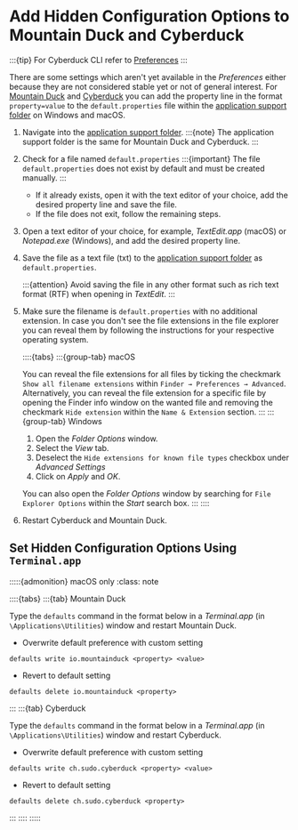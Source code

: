 Add Hidden Configuration Options to Mountain Duck and Cyberduck
===

:::{tip}
For Cyberduck CLI refer to [Preferences](../cli/index.md)
:::

There are some settings which aren't yet available in the *Preferences* either because they are not considered stable
yet or not of general interest. For [Mountain Duck](../mountainduck/index.md) and [Cyberduck](../cyberduck/index.md) you
can add the property line in the format `property=value` to the `default.properties` file within
the [application support folder](../cyberduck/support.md#application-support-folder) on Windows and macOS.

1. Navigate into the [application support folder](../cyberduck/support.md#application-support-folder).
   :::{note}
   The application support folder is the same for Mountain Duck and Cyberduck.
   :::

2. Check for a file named `default.properties`
   :::{important}
   The file `default.properties` does not exist by default and must be created manually.
   :::
    - If it already exists, open it with the text editor of your choice, add the desired property line and save the
      file.
    - If the file does not exit, follow the remaining steps.
3. Open a text editor of your choice, for example, _TextEdit.app_ (macOS) or _Notepad.exe_ (Windows), and add the desired property
   line.
4. Save the file as a text file (txt) to
   the [application support folder](../cyberduck/support.md#application-support-folder) as `default.properties`.

   :::{attention}
   Avoid saving the file in any other format such as rich text format (RTF) when opening in _TextEdit_.
   :::

5. Make sure the filename is `default.properties` with no additional extension. In case you don't see the file
   extensions in the file explorer you can reveal them by following the instructions for your respective
   operating system.

   ::::{tabs}
   :::{group-tab} macOS
   
   You can reveal the file extensions for all files by ticking the checkmark `Show all filename extensions` within
   `Finder → Preferences → Advanced`. Alternatively, you can reveal the file extension for a specific file by opening
   the Finder info window on the wanted file and removing the checkmark `Hide extension` within the `Name & Extension`
   section.
   :::
   :::{group-tab} Windows
   1. Open the *Folder Options* window.
   2. Select the *View* tab.
   3. Deselect the `Hide extensions for known file types` checkbox under *Advanced Settings*
   4. Click on *Apply* and *OK*.
   
   You can also open the *Folder Options* window by searching for `File Explorer Options` within the *Start* search box.
   :::
   ::::
   
6. Restart Cyberduck and Mountain Duck.

## Set Hidden Configuration Options Using `Terminal.app`

:::::{admonition} macOS only
:class: note

::::{tabs}
:::{tab} Mountain Duck

Type the `defaults` command in the format below in a *Terminal.app* (in `\Applications\Utilities`) window and restart
Mountain Duck.

* Overwrite default preference with custom setting

```
defaults write io.mountainduck <property> <value>
```

* Revert to default setting

```
defaults delete io.mountainduck <property>
```

:::
:::{tab} Cyberduck

Type the `defaults` command in the format below in a *Terminal.app* (in `\Applications\Utilities`) window and restart
Cyberduck.

* Overwrite default preference with custom setting

```
defaults write ch.sudo.cyberduck <property> <value>
```

* Revert to default setting

```
defaults delete ch.sudo.cyberduck <property>
```

:::
::::
:::::